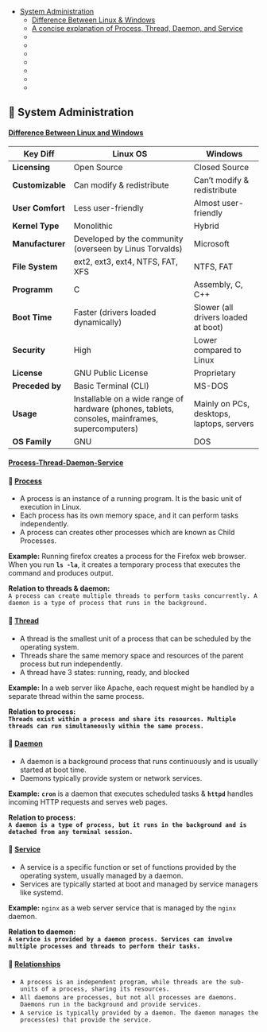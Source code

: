 - [System Administration](#System-Administration)
  - [Difference Between Linux & Windows](#Difference-Between-Linux-and-Windows)
  - [A concise explanation of Process, Thread, Daemon, and Service](#-process-thread-daemon-service)
  - [](#)
  - [](#)
  - [](#)
  - [](#)
  - [](#)
  - [](#)
  - [](#)






## 🚀 System Administration

#### [Difference Between Linux and Windows]()

| **Key Diff**               | **Linux OS**                                                                                     | **Windows**                                                |
|----------------------------|--------------------------------------------------------------------------------------------------|------------------------------------------------------------|
| **Licensing**              | Open Source                                                                                      | Closed Source                                              |
| **Customizable**           | Can modify & redistribute                                                                        | Can’t modify & redistribute                                |
| **User Comfort**           | Less user-friendly                                                                               | Almost user-friendly                                       |
| **Kernel Type**            | Monolithic                                                                                       | Hybrid                                                     |
| **Manufacturer**           | Developed by the community (overseen by Linus Torvalds)                                          | Microsoft                                                  |
| **File System**            | ext2, ext3, ext4, NTFS, FAT, XFS                                                                 | NTFS, FAT                                                  |
| **Programm**               | C                                                                                                | Assembly, C, C++                                           |
| **Boot Time**              | Faster (drivers loaded dynamically)                                                              | Slower (all drivers loaded at boot)                        |
| **Security**               | High                                                                                             | Lower compared to Linux                                    |
| **License**                | GNU Public License                                                                               | Proprietary                                                |
| **Preceded by**            | Basic Terminal (CLI)                                                                             | MS-DOS                                                     |
| **Usage**                  | Installable on a wide range of hardware (phones, tablets, consoles, mainframes, supercomputers)  | Mainly on PCs, desktops, laptops, servers                  |
| **OS Family**              | GNU                                                                                              | DOS                                                        |


#### [Process-Thread-Daemon-Service]()

#### 📌 [Process]()

- A process is an instance of a running program. It is the basic unit of execution in Linux.
- Each process has its own memory space, and it can perform tasks independently.
- A process can creates other processes which are known as Child Processes.

**Example:** Running firefox creates a process for the Firefox web browser. When you run **`ls -la`**, it creates a temporary process that executes the command and produces output. 

**Relation to threads & daemon:**\
`A process can create multiple threads to perform tasks concurrently. A daemon is a type of process that runs in the background.`

#### 📌 [Thread]()

- A thread is the smallest unit of a process that can be scheduled by the operating system.
- Threads share the same memory space and resources of the parent process but run independently.
- A thread have 3 states: running, ready, and blocked

**Example:** In a web server like Apache, each request might be handled by a separate thread within the same process.

**Relation to process:**\
**`Threads exist within a process and share its resources. Multiple threads can run simultaneously within the same process.`**

#### 📌 [Daemon]()

- A daemon is a background process that runs continuously and is usually started at boot time.
- Daemons typically provide system or network services.

**Example:** **`cron`** is a daemon that executes scheduled tasks & **`httpd`** handles incoming HTTP requests and serves web pages.

**Relation to process:**\
**`A daemon is a type of process, but it runs in the background and is detached from any terminal session.`**

#### 📌 [Service]()

- A service is a specific function or set of functions provided by the operating system, usually managed by a daemon.
- Services are typically started at boot and managed by service managers like systemd.

**Example:** `nginx` as a web server service that is managed by the `nginx` daemon.

**Relation to daemon:**\
**`A service is provided by a daemon process. Services can involve multiple processes and threads to perform their tasks.`**


#### 📌 [Relationships]()

- `A process is an independent program, while threads are the sub-units of a process, sharing its resources.`
- `All daemons are processes, but not all processes are daemons. Daemons run in the background and provide services.`
- `A service is typically provided by a daemon. The daemon manages the process(es) that provide the service.`




